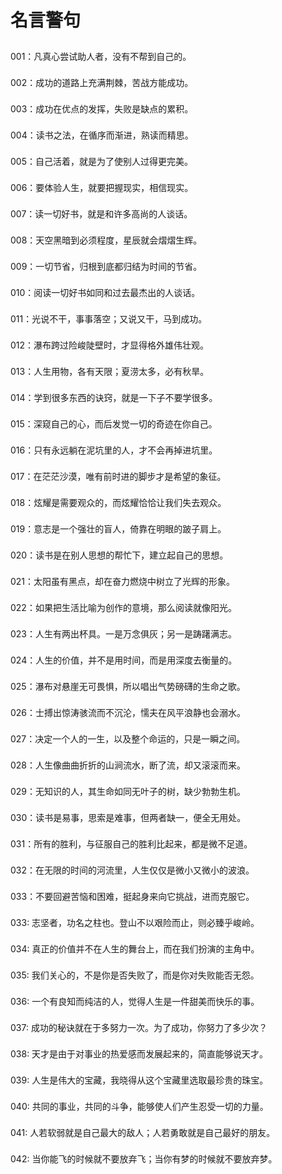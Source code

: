 # 名言警句

<style>
  .proverbs {
    display: flex;
    flex-wrap: wrap;
    justify-content: left;
    align-items: center;
    line-height: 3;
  }
  .proverbs span {
    display: block;
    width: 100%;
    text-align: left;
  }
</style>

<!-- 18~28 -->

<div class="proverbs">
<span>001：凡真心尝试助人者，没有不帮到自己的。</span>
<span>002：成功的道路上充满荆棘，苦战方能成功。</span>
<span>003：成功在优点的发挥，失败是缺点的累积。</span>
<span>004：读书之法，在循序而渐进，熟读而精思。</span>
<span>005：自己活着，就是为了使别人过得更完美。</span>
<span>006：要体验人生，就要把握现实，相信现实。</span>
<span>007：读一切好书，就是和许多高尚的人谈话。</span>
<span>008：天空黑暗到必须程度，星辰就会熠熠生辉。</span>
<span>009：一切节省，归根到底都归结为时间的节省。</span>
<span>010：阅读一切好书如同和过去最杰出的人谈话。</span>
<span>011：光说不干，事事落空；又说又干，马到成功。</span>
<span>012：瀑布跨过险峻陡壁时，才显得格外雄伟壮观。</span>
<span>013：人生用物，各有天限；夏涝太多，必有秋旱。</span>
<span>014：学到很多东西的诀窍，就是一下子不要学很多。</span>
<span>015：深窥自己的心，而后发觉一切的奇迹在你自己。</span>
<span>016：只有永远躺在泥坑里的人，才不会再掉进坑里。</span>
<span>017：在茫茫沙漠，唯有前时进的脚步才是希望的象征。</span>
<span>018：炫耀是需要观众的，而炫耀恰恰让我们失去观众。</span>
<span>019：意志是一个强壮的盲人，倚靠在明眼的跛子肩上。</span>
<span>020：读书是在别人思想的帮忙下，建立起自己的思想。</span>
<span>021：太阳虽有黑点，却在奋力燃烧中树立了光辉的形象。</span>
<span>022：如果把生活比喻为创作的意境，那么阅读就像阳光。</span>
<span>023：人生有两出杯具。一是万念俱灰；另一是踌躇满志。</span>
<span>024：人生的价值，并不是用时间，而是用深度去衡量的。</span>
<span>025：瀑布对悬崖无可畏惧，所以唱出气势磅礴的生命之歌。</span>
<span>026：士搏出惊涛骇流而不沉沦，懦夫在风平浪静也会溺水。</span>
<span>027：决定一个人的一生，以及整个命运的，只是一瞬之间。</span>
<span>028：人生像曲曲折折的山涧流水，断了流，却又滚滚而来。</span>
<span>029：无知识的人，其生命如同无叶子的树，缺少勃勃生机。</span>
<span>030：读书是易事，思索是难事，但两者缺一，便全无用处。</span>
<span>031：所有的胜利，与征服自己的胜利比起来，都是微不足道。</span>
<span>032：在无限的时间的河流里，人生仅仅是微小又微小的波浪。</span>
<span>033：不要回避苦恼和困难，挺起身来向它挑战，进而克服它。</span>
<span>033: 志坚者，功名之柱也。登山不以艰险而止，则必臻乎峻岭。</span>
<span>034: 真正的价值并不在人生的舞台上，而在我们扮演的主角中。</span>
<span>035: 我们关心的，不是你是否失败了，而是你对失败能否无怨。</span>
<span>036: 一个有良知而纯洁的人，觉得人生是一件甜美而快乐的事。</span>
<span>037: 成功的秘诀就在于多努力一次。为了成功，你努力了多少次？</span>
<span>038: 天才是由于对事业的热爱感而发展起来的，简直能够说天才。</span>
<span>039: 人生是伟大的宝藏，我晓得从这个宝藏里选取最珍贵的珠宝。</span>
<span>040: 共同的事业，共同的斗争，能够使人们产生忍受一切的力量。</span>
<span>041: 人若软弱就是自己最大的敌人；人若勇敢就是自己最好的朋友。</span>
<span>042: 当你能飞的时候就不要放弃飞；当你有梦的时候就不要放弃梦。</span>
</div>

<!-- <div class="proverbs">
<span>000：过去不等于未来。</span>
<span>001：学习需要有计划。</span>
<span>002：决心是成功的开始。</span>
<span>003：唯书籍不朽。</span>
<span>004：唯有行动才能改造命运。</span>
<span>005：人，最大的敌人是自己。</span>
<span>006：征服自己，就能征服一切。</span>
<span>007：人之所以能，是相信能。</span>
<span>008：志不立，天下无可成之事。</span>
<span>009：只要功夫深，铁杵磨成针。</span>
<span>010：做好手中事，珍惜眼前人。</span>
<span>011：未遭拒绝的成功决不会长久。</span>
<span>012：己所不欲，勿施于人。</span>
<span>013：成功永远属于那些爱拼搏的人。</span>
<span>014：读万卷书，行万里路。</span>
<span>015：千里之行，始于足下。</span>
<span>016：希望是人生的乳母。</span>
<span>017：自己的饭量自己知道。</span>
<span>018：成功者绝不给自己软弱的借口。</span>
<span>019：只要有信心，人永远不会挫败。</span>
<span>020：内外相应，言行相称。</span>
<span>021：努力是成功之母。</span>
<span>022：用爱心来做事，用感恩的心做人。</span>
<span>023：没有失败，只有暂时停止的成功。</span>
<span>024：雄心壮志是茫茫黑夜中的北斗星。</span>
<span>025：寒冷到了极致时，太阳就要光临。</span>
<span>026：下定决心必须要，才是成功的关键。</span>
<span>027：读书破万卷，下笔如有神。</span>
<span>028：实现梦想比睡在床上的梦想更灿烂。</span>
<span>029：懒人无法享受休息之乐。</span>
<span>030：谁不向前看，谁就会面临许多困难。</span>
<span>031：目标再远大，终离不开信念去支撑。</span>
<span>032：人要有足够的压力，才能超越颠峰。</span>
<span>033：微笑比皱眉好看，请求比呵斥自然。</span>
<span>034：读书百遍，其义自见。</span>
<span>035：人生是花，而爱便是花的蜜。</span>
<span>036：读书忌死读，死读钻牛角。</span>
<span>037：书犹药也，善读之能够医愚。</span>
<span>038：自知之明是最难得的知识。</span>
<span>039：不怕读得少，只怕记不牢。</span>
<span>040：奇文共欣赏，疑义相如析。</span>
<span>041：学而不思则罔，思而不学则殆。</span>
<span>042：凡真心尝试助人者，没有不帮到自己的。</span>
<span>043：兴于《诗》，立于礼，成于乐。</span>
<span>044：凡是自强不息者，最终都会成功。</span>
<span>045：自己打败自己的远远多于比别人打败的。</span>
<span>046：书痴者文必工，艺痴者技必良。</span>
<span>047：莫等闲，白了少年头，空悲切。</span>
<span>048：成功的道路上充满荆棘，苦战方能成功。</span>
<span>049：苦难与幸福一样，都是生命盛开的花朵。</span>
<span>050：成功在优点的发挥，失败是缺点的累积。</span>
<span>051：学而不思则罔，思而不学则殆。</span>
<span>052：天空黑暗到必须程度，星辰就会熠熠生辉。</span>
<span>053：三军可夺帅也，匹夫不可夺志也。</span>
<span>054：行动是成功的阶梯，行动越多，登得越高。</span>
<span>055：有勇气承担命运这才是英雄好汉。</span>
<span>056：过去一切时代的精华尽在书中。</span>
<span>057：生命不等于是呼吸，生命是活动。</span>
<span>058：最灵繁的人也看不见自己的背脊。</span>
<span>059：业余生活要有好处，不要越轨。</span>
<span>060：只有在人群中间，才能认识自己。</span>
<span>061：合理安排时间，就等于节约时间。</span>
<span>062：越是没有本领的就越加自命不凡。</span>
<span>063：非学无以广才，非志无以成学。</span>
<span>064：旧书不厌百回读，熟读精思子自知。</span>
<span>065：读书有三到，谓心到，眼到，口到。</span>
<span>066：人生所贵在知已，四海相逢骨肉亲。</span>
<span>067：光说不干，事事落空；又说又干，马到成功。</span>
<span>068：构成天才的决定因素就应是勤奋。</span>
<span>069：书卷多情似故人，晨昏忧乐每相亲。</span>
<span>070：读书有三到，谓心到，眼到，口到。</span>
<span>071：人生有情泪沾衣，江水江花岂终极。</span>
<span>072：所谓成功，就是在平凡中做出不平凡的坚持。</span>
<span>073：天下之事常成于困约，而败于奢靡。</span>
<span>074：读过一本好书，像交了一个益友。</span>
<span>075：瀑布跨过险峻陡壁时，才显得格外雄伟壮观。</span>
<span>076：发奋识遍天下字，立志读尽人间书。</span>
<span>077：书到用时方恨少，事非经过不知难。</span>
<span>078：立身以立学为先，立学以读书为本。</span>
<span>079：路漫漫其修道远，吾将上下而求索。</span>
<span>080：问渠那得清如许，为有源头活水来。</span>
<span>081：自己的鞋子，自己知道紧在哪里。</span>
<span>082：玉不啄，不成器；人不学，不知道。</span>
<span>083：问渠哪得清如许，为有源头活水来。</span>
<span>084：读不在三更五鼓，功只怕一曝十寒。</span>
<span>085：人生富贵驹过隙，惟有荣名寿金石。</span>
<span>086：韬略终须建新国，奋发还得读良书。</span>
<span>087：学习是劳动，是充满思想的劳动。</span>
<span>088：黑发不知勤学早，白发方悔读书迟。</span>
<span>089：少壮不努力，老大徒伤悲。</span>
<span>090：非淡泊无以明志，非宁静无以致远。</span>
<span>091：在人生道路上谦让三分，就能天宽地阔。</span>
<span>092：读书之法，在循序而渐进，熟读而精思。</span>
<span>093：在茫茫沙漠，唯有前时进的脚步才是希望的象征。</span>
<span>094：知之者不如好之者，好之者不如乐之者。</span>
<span>095：真正伟大的人，是由行动使他人见识其不凡之处。</span>
<span>096：自己活着，就是为了使别人过得更完美。</span>
<span>097：业精于勤，荒于嬉；行成于思，毁于随。</span>
<span>098：我们唯一不会改正的缺点是软弱。</span>
<span>099：炫耀是需要观众的，而炫耀恰恰让我们失去观众。</span>
<span>100：要体验人生，就要把握现实，相信现实。</span>
<span>101：先相信自己，然后别人才会相信你。</span>
<span>102：太阳虽有黑点，却在奋力燃烧中树立了光辉的形象。</span>
<span>103：谁和我一样用功，谁就会和我一样成功。</span>
<span>104：读一切好书，就是和许多高尚的人谈话。</span>
<span>105：遇到困难时不要放弃，要记住，坚持到底就是胜利。</span>
<span>106：越是无能的人，越喜欢挑剔别人的错儿。</span>
<span>107：一切节省，归根到底都归结为时间的节省。</span>
<span>108：所有的胜利，与征服自己的胜利比起来，都是微不足道。</span>
<span>109：瀑布对悬崖无可畏惧，所以唱出气势磅礴的生命之歌。</span>
<span>110：我们若已理解最坏的，就再没有什么损失。</span>
<span>111：读一本好书，就如同和一个高尚的人在交谈。</span>
<span>112：阅读一切好书如同和过去最杰出的人谈话。</span>
<span>113：志在峰巅的攀登者，不会陶醉在沿途的某个脚印之中。</span>
<span>114：坚持意志伟大的事业需要始终不渝的精神。</span>
<span>115：士搏出惊涛骇流而不沉沦，懦夫在风平浪静也会溺水。</span>
<span>116：志坚者，功名之柱也。登山不以艰险而止，则必臻乎峻岭。</span>
<span>117：我这个人走得很慢，但是我从不后退。</span>
<span>118：时间就像海绵里的水，只要愿挤，总还是有的。</span>
<span>119：人生用物，各有天限；夏涝太多，必有秋旱。</span>
<span>120：学到很多东西的诀窍，就是一下子不要学很多。</span>
<span>121：人不能创造时机，但是它能够抓住那些已经出现的时机。</span>
<span>122：阅读使人充实，会谈使人敏捷，写作使人精确。</span>
<span>123：深窥自己的心，而后发觉一切的奇迹在你自己。</span>
<span>124：没有比人更高的山，没有比心更宽的海，人是世界的主宰。</span>
<span>125：故立志者，为学之心也；为学者，立志之事也。</span>
<span>126：只有永远躺在泥坑里的人，才不会再掉进坑里。</span>
<span>127：同在一个环境中生活，强者与弱者的分界就在于谁能改变它。</span>
<span>128：成功的秘诀就在于多努力一次。为了成功，你努力了多少次？</span>
<span>129：让珊瑚远离惊涛骇浪的侵蚀吗？那无异是将它们的美丽葬送。</span>
<span>130：如果把生活比喻为创作的意境，那么阅读就像阳光。</span>
<span>131：天才是由于对事业的热爱感而发展起来的，简直能够说天才。</span>
<span>132：最具挑战性的挑战莫过于提升自我。</span>
<span>133：意志命运往往背道而驰，决心到最后会全部推倒。</span>
<span>134：意志是一个强壮的盲人，倚靠在明眼的跛子肩上。</span>
<span>135：人生是短暂的，每个人都有一个一生，不会再多。</span>
<span>136：读书是在别人思想的帮忙下，建立起自己的思想。</span>
<span>137：要使民族自立于世界之林，就要自己看得起自己。</span>
<span>138：自卑是剪了双翼的飞鸟，难上青天，这两者都是成才的大忌。</span>
<span>139：生活的道路一旦选定，就要勇敢地走到底，决不回头。</span>
<span>140：决定一个人的一生，以及整个命运的，只是一瞬之间。</span>
<span>141：意志坚强的人能把世界放在手中像泥块一样任意揉捏。</span>
<span>142：战士的意志要象礁石一样坚定，战士的性格要像和风一样温柔。</span>
<span>143：人生像曲曲折折的山涧流水，断了流，却又滚滚而来。</span>
<span>144：生命不可能有两次，但许多人连一次也不善于度过。</span>
<span>145：感激每一个新的挑战，因为它会锻造你的意志和品格。</span>
<span>146：无知识的人，其生命如同无叶子的树，缺少勃勃生机。</span>
<span>147：人若软弱就是自己最大的敌人；人若勇敢就是自己最好的朋友。</span>
<span>148：人生有两出杯具。一是万念俱灰；另一是踌躇满志。</span>
<span>149：自己打败自己是最可悲的失败，自己战胜自己是最可贵的胜利。</span>
<span>150：今日应做的.事没有做，明天再早也是耽误了。</span>
<span>151：当你能飞的时候就不要放弃飞；当你有梦的时候就不要放弃梦。</span>
<span>152：熟读唐诗三百首，不会作诗也会吟。</span>
<span>153：成功的信念在人脑中的作用就如闹钟，会在你需要时将你唤醒。</span>
<span>154：遇到困难时不要抱怨，既然改变不了过去，那么就努力改变未来。</span>
<span>155：最大的骄傲于最大的自卑都表示心灵的最软弱无力。</span>
<span>156：一个人，只要知道付出爱与关心，她内心自然会被爱与关心充满。</span>
<span>157：所谓高质量人生，其实就是平衡不断遭到破坏和重建。</span>
<span>158：读书是易事，思索是难事，但两者缺一，便全无用处。</span>
<span>159：真正的价值并不在人生的舞台上，而在我们扮演的主角中。</span>
<span>160：在无限的时间的河流里，人生仅仅是微小又微小的波浪。</span>
<span>161：卓越的人一大优点是：在不利与艰难的遭遇里百折不饶。</span>
<span>162：活着，要有自己的价值，要作为一个强者存在于这个世界。</span>
<span>163：理解挑战，就能够享受胜利的喜悦。</span>
<span>164：人的一生是短的，但如果卑劣地过这一生，就太长了。</span>
<span>165：我们关心的，不是你是否失败了，而是你对失败能否无怨。</span>
<span>166：还能冲动，表示你还对生活有激情，总是冲动，表示你还不懂生活。</span>
<span>167：人生是伟大的宝藏，我晓得从这个宝藏里选取最珍贵的珠宝。</span>
<span>168：不要回避苦恼和困难，挺起身来向它挑战，进而克服它。</span>
<span>169：即使行动导致错误，却也带来了学习与成长；不行动则是停滞与萎缩。</span>
<span>170：取得成就时坚持不懈，要比遭到失败时顽强不屈更重要。</span>
<span>171：书不仅仅是生活，而且是此刻过去和未来文化生活的源泉。</span>
<span>172：善良的人永远是受苦的，那忧苦的重担似乎是与生俱来的，因此只有忍耐。</span>
<span>173：不要抱怨自己所处的环境，如果改变不了环境，那么就改变自己的心态。</span>
<span>174：人生的价值，并不是用时间，而是用深度去衡量的。</span>
<span>175：要知道对好事的称颂过于夸大，也会招来人们的反感轻蔑和嫉妒。</span>
<span>176：只有把抱怨环境的情绪，化为上进的力量，才是成功的保证。</span>
<span>177：用最少的悔恨应对过去；用最少的浪费应对此刻；用最多的梦想应对未来。</span>
<span>178：谁若游戏人生，他就一事无成；谁不主宰自己，永远是一个奴隶。</span>
<span>179：学问是异常珍贵的东西，从任何源泉吸收都不可耻。</span>
<span>180：死亡教会人一切，如同考试之后公布的结果――虽然恍然大悟，但为时晚矣！</span>
<span>181：对于攀登者来说，失掉往昔的足迹并不可惜，迷失了继续前时的方向却很危险。</span>
<span>182：一个有良知而纯洁的人，觉得人生是一件甜美而快乐的事。</span>
<span>183：崇高的理想就像生长在高山上的鲜花，如果要摘下它，勤奋才能是攀登的绳索。</span>
<span>184：少说多做，句句都会得到别人的重视；多说少做，句句都会受到别人的忽视。</span>
<span>185：强者向人们揭示的是确认人生的价值，弱者向人们揭示的却是对人生的怀疑。</span>
<span>186：我的努力求学没有得到别的好处，只但是是愈来愈发觉自己的无知。</span>
<span>187：说话不在多，在于说得对，说中了事和理的要害，能打动听者的心。</span>
<span>188：书籍把我们引入最完美的社会，使我们认识各个时代的伟大智者。</span>
<span>189：沉浸于现实的忙碌之中，没有时间和精力思念过去，成功也就不会太远了。</span>
<span>190：共同的事业，共同的斗争，能够使人们产生忍受一切的力量。</span>
<span>191：人生无论在极坏的时候或是最好的时候，总是美的，而且向来是美的。</span>
<span>192：少而好学，如日出之阳；壮而好学，如日中之光；志而好学，如炳烛之光。</span>
<span>193：没有斗争就没有功绩，没有功绩就没有奖赏，而没有行动就没有生活。</span>
<span>194：人生就是学校。在那里，与其说好的教师是幸福，不如说好的教师是不幸。</span>
<span>195：既然我已经踏上这条道路，那么，任何东西都不应妨碍我沿着这条路走下去。</span>
<span>196：在人生中第一要紧的是发现自己。为了这个目的，各位时常需要孤独和深思。</span>
<span>197：整个人生就是思想与劳动，劳动虽然是无闻的平凡的，却是不能间断的。</span>
<span>198：资料充实的生命就是长久的生命，我们要以此为而不是以时间来衡量生命。</span>
<span>199：每个人的一生都有许多梦想，但如果其中一个不断搅扰着你，剩下的就仅仅是行动了。</span>
</div> -->